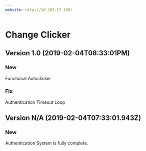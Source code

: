 ```yaml
---
website: http://10.103.17.190/
---
```


# Change Clicker

## Version 1.0 (2019-02-04T08:33:01PM)

### New
Functional Autoclicker

### Fix
Authentication Timeout Loop

## Version N/A (2019-02-04T07:33:01.943Z)

### New
Authentication System is fully complete.
